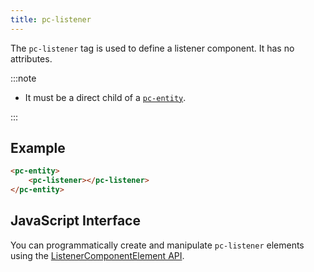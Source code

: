 ```yaml
---
title: pc-listener
---
```


The `pc-listener` tag is used to define a listener component. It has no attributes.

:::note

* It must be a direct child of a [`pc-entity`](pc-entity.md).

:::

## Example

```html
<pc-entity>
    <pc-listener></pc-listener>
</pc-entity>
```

## JavaScript Interface

You can programmatically create and manipulate `pc-listener` elements using the [ListenerComponentElement API](https://api.playcanvas.com/classes/EngineWebComponents.ListenerComponentElement.html).

